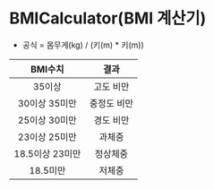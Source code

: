 # BMICalculator(BMI 계산기)
- 공식 = 몸무게(kg) / (키(m) * 키(m))

BMI수치|결과
:---:|:---:
35이상|고도 비만
30이상 35미만|중정도 비만
25이상 30미만|경도 비만
23이상 25미만|과체중
18.5이상 23미만|정상체중
18.5미만|저체중
